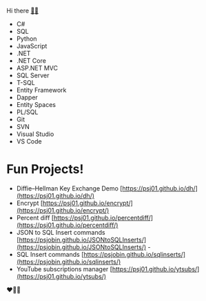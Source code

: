 <!-- ### Hi there 👋 -->
Hi there <a href="https://psjobin.github.io/index.html">🙋‍♂️</a>
<!--
**psjobin/psjobin** is a ✨ _special_ ✨ repository because its `README.md` (this file) appears on your GitHub profile.

Here are some ideas to get you started:

- 🔭 I’m currently working on ...
- 🌱 I’m currently learning ...
- 👯 I’m looking to collaborate on ...
- 🤔 I’m looking for help with ...
- 💬 Ask me about ...
- 📫 How to reach me: ...
- 😄 Pronouns: ...
- ⚡ Fun fact: ...
-->

<ul>
    <li>C#</li>
    <li>SQL</li>
    <li>Python</li>
    <li>JavaScript</li>
    <li>.NET</li>
    <li>.NET Core</li>
    <li>ASP.NET MVC</li>
    <li>SQL Server</li>
    <li>T-SQL</li>
    <li>Entity Framework</li>
    <li>Dapper</li>
    <li>Entity Spaces</li>
    <li>PL/SQL</li>
    <li>Git</li>
    <li>SVN</li>
    <li>Visual Studio</li>
    <li>VS Code</li>
</ul>

# Fun Projects! 

 - Diffie–Hellman Key Exchange Demo [https://psj01.github.io/dh/](https://psj01.github.io/dh/)
 - Encrypt [https://psj01.github.io/encrypt/](https://psj01.github.io/encrypt/)
 - Percent diff [https://psj01.github.io/percentdiff/](https://psj01.github.io/percentdiff/)
 - JSON to SQL Insert commands [https://psjobin.github.io/JSONtoSQLInserts/](https://psjobin.github.io/JSONtoSQLInserts/) - 
 - SQL Insert commands [https://psjobin.github.io/sqlinserts/](https://psjobin.github.io/sqlinserts/)
 - YouTube subscriptions manager [https://psj01.github.io/ytsubs/](https://psj01.github.io/ytsubs/)

 


❤️👨‍💻
